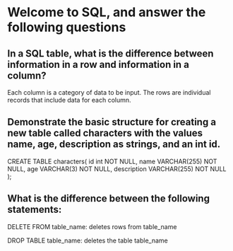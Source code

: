 # Welcome to SQL, and answer the following questions
## In a SQL table, what is the difference between information in a row and information in a column?
Each column is a category of data to be input. The rows are individual records that include data for each column.

## Demonstrate the basic structure for creating a new table called characters with the values name, age, description as strings, and an int id.
CREATE TABLE characters(
  id int NOT NULL,
  name VARCHAR(255) NOT NULL,
  age VARCHAR(3) NOT NULL,
  description VARCHAR(255) NOT NULL
);

## What is the difference between the following statements:
DELETE FROM table_name: deletes rows from table_name

DROP TABLE table_name: deletes the table table_name

